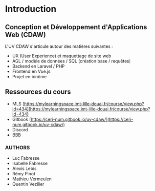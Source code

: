 # Introduction

## Conception et Développement d'Applications Web \(CDAW\)

L'UV CDAW s'articule autour des matières suivantes :

* UX \(User Experience\) et maquettage de site web
* AGL / modèle de données / SQL \(création base / requêtes\)
* Backend en Laravel / PHP
* Frontend en Vue.js
* Projet en binôme

## Ressources du cours

* MLS [https://mylearningspace.imt-lille-douai.fr/course/view.php?id=434](https://mylearningspace.imt-lille-douai.fr/course/view.php?id=434)
* Gitbook [https://ceri-num.gitbook.io/uv-cdaw/](https://ceri-num.gitbook.io/uv-cdaw/)
* Discord
* BBB

### AUTHORS

* Luc Fabresse
* Isabelle Fabresse
* Alexis Lebis
* Rémy Pinot
* Mathieu Vermeulen
* Quentin Vezilier

